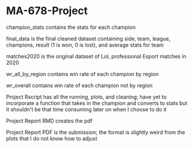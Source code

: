 # MA-678-Project

champion_stats contains the stats for each champion

final_data is the final cleaned dataset containing side, team, league, champions, result (1 is won, 0 is lost), and average stats for team

matches2020 is the original dataset of LoL professional Esport matches in 2020

wr_all_by_region contains win rate of each champion by region

wr_overall contains win rate of each champion not by region

Project Rscript has all the running, plots, and cleaning; have yet to incorporate a function that takes in the champion and converts to stats but it shouldn't be that time consuming later on when I choose to do it

Project Report RMD creates the pdf

Project Report PDF is the submission; the format is slightly weird from the plots that I do not know how to adjust
